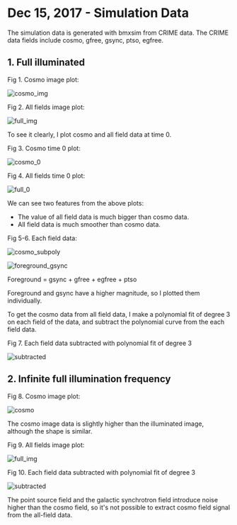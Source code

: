 # Dec 15, 2017 - Simulation Data

The simulation data is generated with bmxsim from CRIME data. The CRIME data fields include cosmo, gfree, gsync, ptso, egfree.

## 1. Full illuminated

Fig 1. Cosmo image plot:

![cosmo_img](cosmo_img.png)

Fig 2. All fields image plot:

![full_img](full_img.png)

To see it clearly, I plot cosmo and all field data at time 0.

Fig 3. Cosmo time 0 plot:

![cosmo_0](cosmo_0.png)

Fig 4. All fields time 0 plot:

![full_0](full_0.png)

We can see two features from the above plots:
- The value of all field data is much bigger than cosmo data.
- All field data is much smoother than cosmo data.

Fig 5-6. Each field data:

![cosmo_subpoly](cosmo_subpoly.png)

![foreground_gsync](foreground_gsync.png)

Foreground = gsync + gfree + egfree + ptso

Foreground and gsync have a higher magnitude, so I plotted them individually.

To get the cosmo data from all field data, I make a polynomial fit of degree 3 on each field of the data, and subtract the polynomial curve from the each field data.

Fig 7. Each field data subtracted with polynomial fit of degree 3

![subtracted](subtracted.png)

## 2. Infinite full illumination frequency

Fig 8. Cosmo image plot:

![cosmo](cosmo_img_inf.png)

The cosmo image data is slightly higher than the illuminated image, although the shape is similar.

Fig 9. All fields image plot:

![full_img](full_img_inf.png)

Fig 10. Each field data subtracted with polynomial fit of degree 3

![subtracted](subtracted_inf.png)

The point source field and the galactic synchrotron field introduce noise higher than the cosmo field, so it's not possible to extract cosmo field signal from the all-field data.
